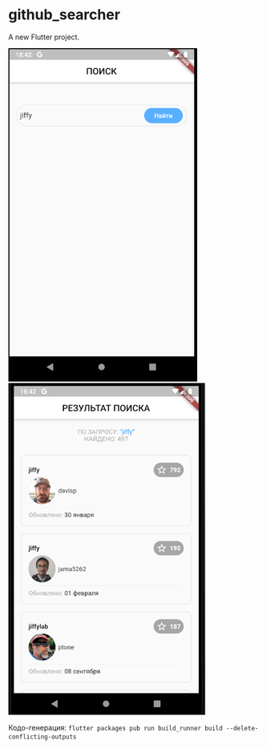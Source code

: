 # github_searcher

A new Flutter project.

![](images/1.PNG)
![](images/2.PNG)

Кодо-генерация: 
``` flutter packages pub run build_runner build --delete-conflicting-outputs ```
